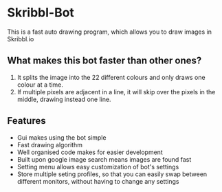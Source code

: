 # Skribbl-Bot

This is a fast auto drawing program, which allows you to draw images in Skribbl.io

<h2>What makes this bot faster than other ones?</h2>
<ol>
<li>It splits the image into the 22 different colours and only draws one colour at a time.</li>
<li>If multiple pixels are adjacent in a line, it will skip over the pixels in the middle, drawing instead one line.</li>
</ol>

<h2>Features</h2>
<ul>
<li>Gui makes using the bot simple</li>
<li>Fast drawing algorithm</li>
<li>Well organised code makes for easier development</li>
<li>Built upon google image search means images are found fast</li>
<li>Setting menu allows easy customization of bot's settings</li>
<li>Store multiple seting profiles, so that you can easily swap between different monitors, without having to change any settings</li>
</ul>
